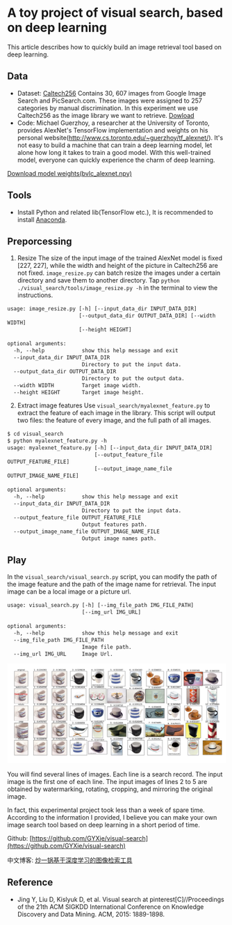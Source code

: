 # A toy project of visual search, based on deep learning
This article describes how to quickly build an image retrieval tool based on deep learning.
## Data
- Dataset: [Caltech256](http://www.vision.caltech.edu/Image_Datasets/Caltech256/) Contains 30, 607 images from Google Image Search and PicSearch.com. These images were assigned to 257 categories by manual discrimination. In this experiment we use Caltech256 as the image library we want to retrieve. [Dowload](http://www.vision.caltech.edu/Image_Datasets/Caltech256/256_ObjectCategories.tar)
- Code: Michael Guerzhoy, a researcher at the University of Toronto, provides AlexNet's TensorFlow implementation and weights on his personal website(http://www.cs.toronto.edu/~guerzhoy/tf_alexnet/). It's not easy to build a machine that can train a deep learning model, let alone how long it takes to train a good model. With this well-trained model, everyone can quickly experience the charm of deep learning.

[Download model weights(bvlc_alexnet.npy)](http://www.cs.toronto.edu/~guerzhoy/tf_alexnet/bvlc_alexnet.npy)

## Tools
- Install Python and related lib(TensorFlow etc.), It is recommended to install [Anaconda](https://www.continuum.io/downloads).

## Preporcessing
1. Resize
The size of the input image of the trained AlexNet model is fixed [227, 227], while the width and height of the picture in Caltech256 are not fixed. `image_resize.py` can batch resize the images under a certain directory and save them to another directory. Tap `python ./visual_search/tools/image_resize.py -h` in the terminal to view the instructions.

```
usage: image_resize.py [-h] [--input_data_dir INPUT_DATA_DIR]
                       [--output_data_dir OUTPUT_DATA_DIR] [--width WIDTH]
                       [--height HEIGHT]

optional arguments:
  -h, --help            show this help message and exit
  --input_data_dir INPUT_DATA_DIR
                        Directory to put the input data.
  --output_data_dir OUTPUT_DATA_DIR
                        Directory to put the output data.
  --width WIDTH         Target image width.
  --height HEIGHT       Target image height.
```

2. Extract image features
Use `visual_search/myalexnet_feature.py` to extract the feature of each image in the library. This script will output two files: the feature of every image, and the full path of all images.

```
$ cd visual_search
$ python myalexnet_feature.py -h
usage: myalexnet_feature.py [-h] [--input_data_dir INPUT_DATA_DIR]
                            [--output_feature_file OUTPUT_FEATURE_FILE]
                            [--output_image_name_file OUTPUT_IMAGE_NAME_FILE]

optional arguments:
  -h, --help            show this help message and exit
  --input_data_dir INPUT_DATA_DIR
                        Directory to put the input data.
  --output_feature_file OUTPUT_FEATURE_FILE
                        Output features path.
  --output_image_name_file OUTPUT_IMAGE_NAME_FILE
                        Output image names path.
```


## Play
In the `visual_search/visual_search.py` script, you can modify the path of the image feature and the path of the image name for retrieval. The input image can be a local image or a picture url.

```
usage: visual_search.py [-h] [--img_file_path IMG_FILE_PATH]
                        [--img_url IMG_URL]

optional arguments:
  -h, --help            show this help message and exit
  --img_file_path IMG_FILE_PATH
                        Image file path.
  --img_url IMG_URL     Image Url.

```

![Search Result Demo](search_result.jpg)

You will find several lines of images. Each line is a search record. The input image is the first one of each line. The input images of lines 2 to 5 are obtained by watermarking, rotating, cropping, and mirroring the original image.

In fact, this experimental project took less than a week of spare time. According to the information I provided, I believe you can make your own image search tool based on deep learning in a short period of time.

Github: [https://github.com/GYXie/visual-search](https://github.com/GYXie/visual-search)

中文博客: [炒一锅基于深度学习的图像检索工具](http://gyxie.github.io/2017/02/26/%E7%82%92%E4%B8%80%E9%94%85%E5%9F%BA%E4%BA%8E%E6%B7%B1%E5%BA%A6%E5%AD%A6%E4%B9%A0%E7%9A%84%E5%9B%BE%E5%83%8F%E6%A3%80%E7%B4%A2%E5%B7%A5%E5%85%B7/)

## Reference
- Jing Y, Liu D, Kislyuk D, et al. Visual search at pinterest[C]//Proceedings of the 21th ACM SIGKDD International Conference on Knowledge Discovery and Data Mining. ACM, 2015: 1889-1898.
